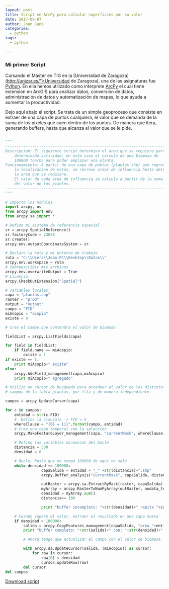 ```yaml
---
layout: post
title: Script en ArcPy para calcular superficies por su valor
date: 2017-09-07
author: Joan Cano
categories:
  - python
tags:
  - python

---
```


### Mi primer Script

Cursando el Máster en TIG en la [Universidad de Zaragoza](http://unizar.es/">Universidad de Zaragoza), una de las asignaturas fue [Python](https://www.python.org/). En ella hemos utilizado como intérprete [ArcPy](http://desktop.arcgis.com/es/arcmap/10.3/analyze/arcpy/what-is-arcpy-.htm) el cual tiene extensión en ArcGIS para analizar datos, conversión de datos, administración de datos y automatización de mapas, lo que ayuda a aumentar la productividad.
				
Dejo aquí abajo el script. Se trata de un simple geoproceso que consiste en extraer de una capa de puntos cualquiera, el valor que se demanda de la suma de los píxeles que caen dentro de los puntos. De manera que itera, generando buffers, hasta que alcanza el valor que se le pide.

```python

"""
---------------------------------------------------------------------------
Descripcion: El siguiente script determina el area que se requiere para una
    determinada actividad, en este caso el calculo de una biomasa de
    100000 ton/ha para poder emplazar una planta.
Funcionamiento: A partir de una capa de puntos (plantas.shp) que representa
    la localizacion de estas, se recrean areas de influencia hasta determinar
    la area que se requiere.
    El valor de cada area de influencia se calcula a partir de la suma
    del valor de los pixeles.
---------------------------------------------------------------------------
"""

# Importo los modulos
import arcpy, os
from arcpy import env
from arcpy.sa import *

# Defino mi sistema de referencia espacial
sr = arcpy.SpatialReference()
sr.factoryCode = 23030
sr.create()
arcpy.env.outputCoordinateSystem = sr

# Declaro la ruta y mi entorno de trabajo
ruta = "C:\\Users\\Joan-PC\\Desktop\\Datos\\"
arcpy.env.workspace = ruta
# Sobreescribir mis archivos
arcpy.env.overwriteOutput = True
# Licencia
arcpy.CheckOutExtension("Spatial")

# variables locales:
capa = "plantas.shp"
raster = "prod"
output = "output"
campo = "FID"
miAcopio = "acopio"
existe = 0

# Creo el campo que contendra el valor de biomasa

fieldList = arcpy.ListFields(capa)

for field in fieldList:
    if field.name == miAcopio:
        existe = 1
if existe == 1:
    print miAcopio+" existe"
else:
    arcpy.AddField_management(capa,miAcopio)
    print miAcopio+" agregado"

# Utilizo un cursor de busqueda para accedeer al valor de los distintos
# campos de la tabla plantas, por fila y de manera independiente.

campos = arcpy.UpdateCursor(capa)

for c in campos:
    entidad = str(c.FID)
    #  Defino la clausula -> FID = X
    whereClause = "{0} = {1}".format(campo, entidad)
    # Creo una capa temporal con la seleccion
    arcpy.MakeFeatureLayer_management(capa, "currentMask", whereClause)

    # Defino las variables dinamicas del bucle
    distancia = 500
    densidad = 0

    # Bucle, hasta que no tenga 100000 de aqui no sale
    while densidad <= 100000:
                capaSalida = entidad + "_" +str(distancia)+".shp"
                arcpy.Buffer_analysis("currentMask", capaSalida, distancia, "FULL", "ROUND", "NONE", "", "PLANAR")

                outRaster = arcpy.sa.ExtractByMask(raster, capaSalida)
                myArray = arcpy.RasterToNumPyArray(outRaster, nodata_to_value=0)
                densidad = myArray.sum()
                distancia+= 100

                print "buffer incompleto: "+str(densidad)+" repite "+capaSalida

    # Cuando supere el valor, extraer el resultado en una capa nueva
    if densidad > 100000:
        salida = arcpy.CopyFeatures_management(capaSalida, "area_"+entidad+"_"+str(distancia))
        print "buffer completo: "+str(salida)+" con: "+str(densidad)+" valor"

        # Ahora tengo que actualizar el campo con el valor de biomasa

        with arcpy.da.UpdateCursor(salida, (miAcopio)) as cursor:
            for row in cursor:
                row[0] = densidad
                cursor.updateRow(row)
        del cursor
del campos
```

[Download script](https://github.com/JoanCano/Joanproject/blob/master/python_gis/joan_script.py)
